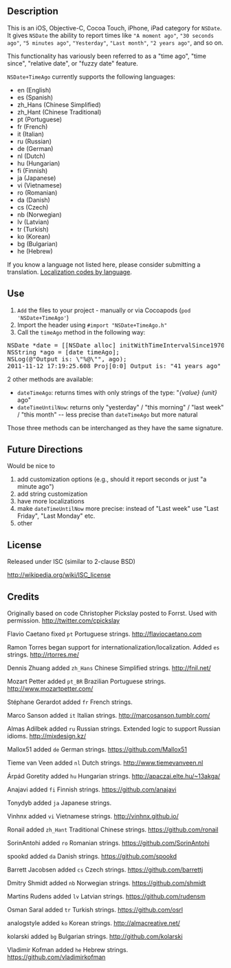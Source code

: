 ## Description

This is an iOS, Objective-C, Cocoa Touch, iPhone, iPad category for `NSDate`. It gives `NSDate` the ability to report times like `"A moment ago"`, `"30 seconds ago"`, `"5 minutes ago"`, `"Yesterday"`, `"Last month"`, `"2 years ago"`, and so on.

This functionality has variously been referred to as a "time ago", "time since", "relative date", or "fuzzy date" feature.

`NSDate+TimeAgo` currently supports the following languages: 

- en (English)
- es (Spanish)
- zh_Hans (Chinese Simplified)
- zh_Hant (Chinese Traditional)
- pt (Portuguese)
- fr (French)
- it (Italian)
- ru (Russian)
- de (German)
- nl (Dutch)
- hu (Hungarian)
- fi (Finnish)
- ja (Japanese)
- vi (Vietnamese)
- ro (Romanian)
- da (Danish)
- cs (Czech)
- nb (Norwegian)
- lv (Latvian)
- tr (Turkish)
- ko (Korean)
- bg (Bulgarian)
- he (Hebrew)

If you know a language not listed here, please consider submitting a translation. [Localization codes by language](http://stackoverflow.com/questions/3040677/locale-codes-for-iphone-lproj-folders).

## Use

1.  `Add` the files to your project - manually or via Cocoapods (`pod 'NSDate+TimeAgo'`)
2.  Import the header using  `#import "NSDate+TimeAgo.h"`
3.  Call the `timeAgo` method in the following way:

<pre>
NSDate *date = [[NSDate alloc] initWithTimeIntervalSince1970:0];
NSString *ago = [date timeAgo];
NSLog(@"Output is: \"%@\"", ago);
2011-11-12 17:19:25.608 Proj[0:0] Output is: "41 years ago"
</pre>

2 other methods are available:

* `dateTimeAgo`: returns times with only strings of the type: "*{value}* *{unit}* ago"
* `dateTimeUntilNow`: returns only "yesterday" / "this morning" / "last week" / "this month" -- less precise than `dateTimeAgo` but more natural

Those three methods can be interchanged as they have the same signature.

## Future Directions

Would be nice to

1.  add customization options (e.g., should it report seconds or just "a minute ago") 
2.  add string customization
3.  have more localizations
4.  make `dateTimeUntilNow` more precise: instead of "Last week" use "Last Friday", "Last Monday" etc.
5.  other

## License

Released under ISC (similar to 2-clause BSD)

http://wikipedia.org/wiki/ISC_license

## Credits

Originally based on code Christopher Pickslay posted to Forrst. Used with permission. http://twitter.com/cpickslay 

Flavio Caetano fixed `pt` Portuguese strings. http://flaviocaetano.com

Ramon Torres began support for internationalization/localization. Added `es` strings. http://rtorres.me/

Dennis Zhuang added `zh_Hans` Chinese Simplified strings. http://fnil.net/

Mozart Petter added `pt_BR` Brazilian Portuguese strings. http://www.mozartpetter.com/

Stéphane Gerardot added `fr` French strings.

Marco Sanson added `it` Italian strings. http://marcosanson.tumblr.com/

Almas Adilbek added `ru` Russian strings. Extended logic to support Russian idioms. http://mixdesign.kz/

Mallox51 added `de` German strings. https://github.com/Mallox51

Tieme van Veen added `nl` Dutch strings. http://www.tiemevanveen.nl

Árpád Goretity added `hu` Hungarian strings. http://apaczai.elte.hu/~13akga/

Anajavi added `fi` Finnish strings. https://github.com/anajavi

Tonydyb added `ja` Japanese strings.

Vinhnx added `vi` Vietnamese strings. http://vinhnx.github.io/

Ronail added `zh_Hant` Traditional Chinese strings. https://github.com/ronail

SorinAntohi added `ro` Romanian strings. https://github.com/SorinAntohi

spookd added `da` Danish strings. https://github.com/spookd

Barrett Jacobsen added `cs` Czech strings.  https://github.com/barrettj

Dmitry Shmidt added `nb` Norwegian strings. https://github.com/shmidt

Martins Rudens added `lv` Latvian strings. https://github.com/rudensm

Osman Saral added `tr` Turkish strings. https://github.com/osrl

analogstyle added `ko` Korean strings. http://almacreative.net/

kolarski added `bg` Bulgarian strings. http://github.com/kolarski

Vladimir Kofman added `he` Hebrew strings. https://github.com/vladimirkofman

